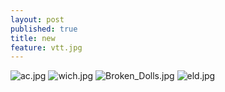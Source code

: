 ```yaml
---
layout: post
published: true
title: new
feature: vtt.jpg
---
```

![ac.jpg]({{site.baseurl}}/assets/images/posts/ac.jpg)
![wich.jpg]({{site.baseurl}}/assets/images/posts/wich.jpg)
![Broken_Dolls.jpg]({{site.baseurl}}/assets/images/posts/Broken_Dolls.jpg)
![eld.jpg]({{site.baseurl}}/assets/images/posts/eld.jpg)

